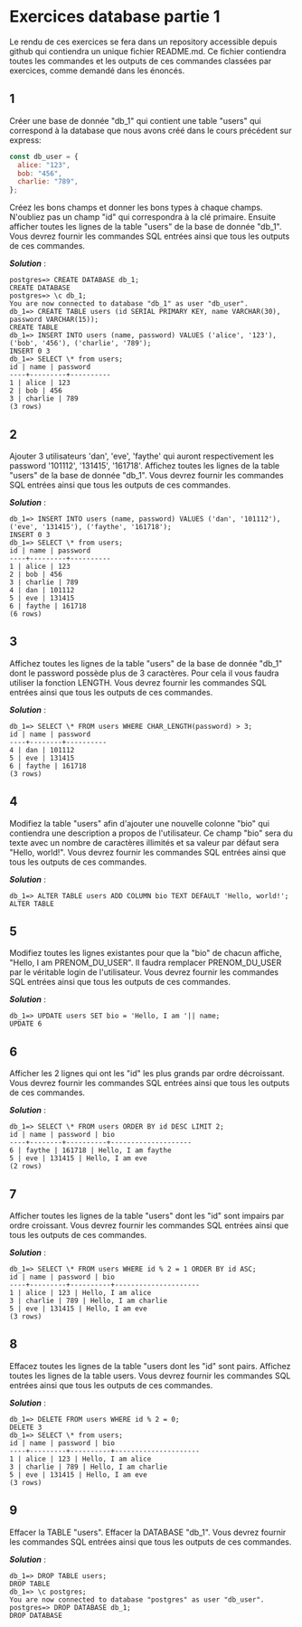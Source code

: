 # Exercices database partie 1

Le rendu de ces exercices se fera dans un repository accessible depuis github qui contiendra un unique fichier README.md. Ce fichier contiendra toutes les commandes et les outputs de ces commandes classées par exercices, comme demandé dans les énoncés.

## 1

Créer une base de donnée "db_1" qui contient une table "users" qui correspond à la database que nous avons créé dans le cours précédent sur express:

```js
const db_user = {
  alice: "123",
  bob: "456",
  charlie: "789",
};
```

Créez les bons champs et donner les bons types à chaque champs. N'oubliez pas un champ "id" qui correspondra à la clé primaire.
Ensuite afficher toutes les lignes de la table "users" de la base de donnée "db_1".
Vous devrez fournir les commandes SQL entrées ainsi que tous les outputs de ces commandes.

**_Solution_** :

```
postgres=> CREATE DATABASE db_1;
CREATE DATABASE
postgres=> \c db_1;
You are now connected to database "db_1" as user "db_user".
db_1=> CREATE TABLE users (id SERIAL PRIMARY KEY, name VARCHAR(30), password VARCHAR(15));
CREATE TABLE
db_1=> INSERT INTO users (name, password) VALUES ('alice', '123'), ('bob', '456'), ('charlie', '789');
INSERT 0 3
db_1=> SELECT \* from users;
id | name | password
----+---------+----------
1 | alice | 123
2 | bob | 456
3 | charlie | 789
(3 rows)
```

## 2

Ajouter 3 utilisateurs 'dan', 'eve', 'faythe' qui auront respectivement les password '101112', '131415', '161718'.
Affichez toutes les lignes de la table "users" de la base de donnée "db_1".
Vous devrez fournir les commandes SQL entrées ainsi que tous les outputs de ces commandes.

**_Solution_** :

```
db_1=> INSERT INTO users (name, password) VALUES ('dan', '101112'), ('eve', '131415'), ('faythe', '161718');
INSERT 0 3
db_1=> SELECT \* from users;
id | name | password
----+---------+----------
1 | alice | 123
2 | bob | 456
3 | charlie | 789
4 | dan | 101112
5 | eve | 131415
6 | faythe | 161718
(6 rows)
```

## 3

Affichez toutes les lignes de la table "users" de la base de donnée "db_1" dont le password possède plus de 3 caractères. Pour cela il vous faudra utiliser la fonction LENGTH.
Vous devrez fournir les commandes SQL entrées ainsi que tous les outputs de ces commandes.

**_Solution_** :

```
db_1=> SELECT \* FROM users WHERE CHAR_LENGTH(password) > 3;
id | name | password
----+--------+----------
4 | dan | 101112
5 | eve | 131415
6 | faythe | 161718
(3 rows)
```

## 4

Modifiez la table "users" afin d'ajouter une nouvelle colonne "bio" qui contiendra une description a propos de l'utilisateur. Ce champ "bio" sera du texte avec un nombre de caractères illimités et sa valeur par défaut sera "Hello, world!".
Vous devrez fournir les commandes SQL entrées ainsi que tous les outputs de ces commandes.

**_Solution_** :

```
db_1=> ALTER TABLE users ADD COLUMN bio TEXT DEFAULT 'Hello, world!';
ALTER TABLE
```

## 5

Modifiez toutes les lignes existantes pour que la "bio" de chacun affiche, "Hello, I am PRENOM_DU_USER".
Il faudra remplacer PRENOM_DU_USER par le véritable login de l'utilisateur.
Vous devrez fournir les commandes SQL entrées ainsi que tous les outputs de ces commandes.

**_Solution_** :

```
db_1=> UPDATE users SET bio = 'Hello, I am '|| name;
UPDATE 6
```

## 6

Afficher les 2 lignes qui ont les "id" les plus grands par ordre décroissant.
Vous devrez fournir les commandes SQL entrées ainsi que tous les outputs de ces commandes.

**_Solution_** :

```
db_1=> SELECT \* FROM users ORDER BY id DESC LIMIT 2;
id | name | password | bio
----+--------+----------+--------------------
6 | faythe | 161718 | Hello, I am faythe
5 | eve | 131415 | Hello, I am eve
(2 rows)
```

## 7

Afficher toutes les lignes de la table "users" dont les "id" sont impairs par ordre croissant.
Vous devrez fournir les commandes SQL entrées ainsi que tous les outputs de ces commandes.

**_Solution_** :

```
db_1=> SELECT \* FROM users WHERE id % 2 = 1 ORDER BY id ASC;
id | name | password | bio
----+---------+----------+---------------------
1 | alice | 123 | Hello, I am alice
3 | charlie | 789 | Hello, I am charlie
5 | eve | 131415 | Hello, I am eve
(3 rows)
```

## 8

Effacez toutes les lignes de la table "users dont les "id" sont pairs. Affichez toutes les lignes de la table users.
Vous devrez fournir les commandes SQL entrées ainsi que tous les outputs de ces commandes.

**_Solution_** :

```
db_1=> DELETE FROM users WHERE id % 2 = 0;
DELETE 3
db_1=> SELECT \* from users;
id | name | password | bio
----+---------+----------+---------------------
1 | alice | 123 | Hello, I am alice
3 | charlie | 789 | Hello, I am charlie
5 | eve | 131415 | Hello, I am eve
(3 rows)
```

## 9

Effacer la TABLE "users".
Effacer la DATABASE "db_1".
Vous devrez fournir les commandes SQL entrées ainsi que tous les outputs de ces commandes.

**_Solution_** :

```
db_1=> DROP TABLE users;
DROP TABLE
db_1=> \c postgres;
You are now connected to database "postgres" as user "db_user".
postgres=> DROP DATABASE db_1;
DROP DATABASE
```
